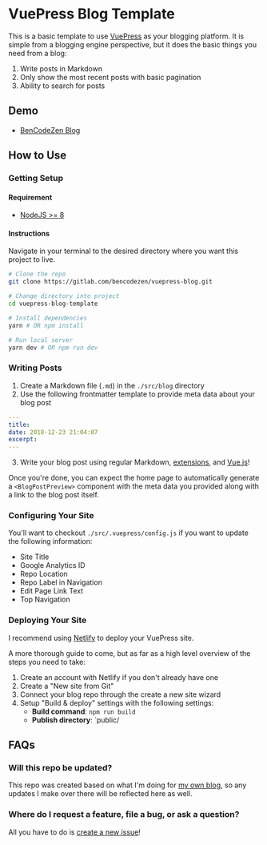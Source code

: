 # VuePress Blog Template

This is a basic template to use [VuePress](https://www.vuepress.vuejs.org) as your blogging platform. It is simple from a blogging engine perspective, but it does the basic things you need from a blog:

1. Write posts in Markdown
1. Only show the most recent posts with basic pagination
1. Ability to search for posts

## Demo

- [BenCodeZen Blog](https://www.bencodezen.io)

## How to Use

### Getting Setup

#### Requirement

- [NodeJS >= 8](https://nodejs.org/)

#### Instructions

Navigate in your terminal to the desired directory where you want this project to live.

```bash
# Clone the repo
git clone https://gitlab.com/bencodezen/vuepress-blog.git

# Change directory into project
cd vuepress-blog-template

# Install dependencies
yarn # OR npm install

# Run local server
yarn dev # OR npm run dev
```

### Writing Posts

1. Create a Markdown file (`.md`) in the `./src/blog` directory
2. Use the following frontmatter template to provide meta data about your blog post
```yaml
---
title: 
date: 2018-12-23 21:04:07
excerpt: 
---
```
3. Write your blog post using regular Markdown, [extensions](https://vuepress.vuejs.org/guide/markdown.html), and [Vue.js](https://vuepress.vuejs.org/guide/using-vue.html)!

Once you're done, you can expect the home page to automatically generate a `<BlogPostPreview>` component with the meta data you provided along with a link to the blog post itself.


### Configuring Your Site

You'll want to checkout `./src/.vuepress/config.js` if you want to update the following information:

- Site Title
- Google Analytics ID
- Repo Location
- Repo Label in Navigation
- Edit Page Link Text
- Top Navigation

### Deploying Your Site

I recommend using [Netlify](https://www.netlify.com/) to deploy your VuePress site.

A more thorough guide to come, but as far as a high level overview of the steps you need to take:

1. Create an account with Netlify if you don't already have one
1. Create a "New site from Git"
1. Connect your blog repo through the create a new site wizard
1. Setup "Build & deploy" settings with the following settings:
    - **Build command**: `npm run build`
    - **Publish directory**: `public/

## FAQs

### Will this repo be updated?

This repo was created based on what I'm doing for [my own blog](https://www.bencodezen.io), so any updates I make over there will be reflected here as well.

### Where do I request a feature, file a bug, or ask a question?

All you have to do is [create a new issue](https://gitlab.com/bencodezen/vuepress-blog/issues/new)!
